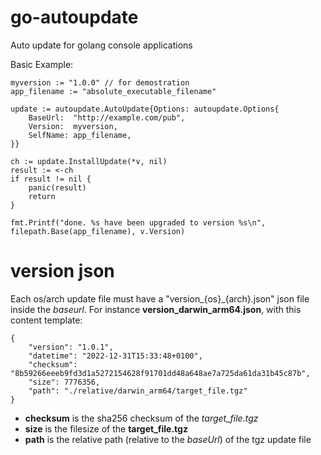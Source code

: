 # go-autoupdate

Auto update for golang console applications

Basic Example:

    myversion := "1.0.0" // for demostration
    app_filename := "absolute_executable_filename" 

    update := autoupdate.AutoUpdate{Options: autoupdate.Options{
        BaseUrl:  "http://example.com/pub",
        Version:  myversion,
        SelfName: app_filename,
    }}
    
    ch := update.InstallUpdate(*v, nil)
    result := <-ch
    if result != nil {
        panic(result)
        return
    }

    fmt.Printf("done. %s have been upgraded to version %s\n", filepath.Base(app_filename), v.Version)

# version json

Each os/arch update file must have a "version_{os}_{arch}.json" json file inside the *baseurl*.
For instance **version_darwin_arm64.json**, with this content template:

    {
        "version": "1.0.1",
        "datetime": "2022-12-31T15:33:48+0100",
        "checksum": "8b59266eeeb9fd3d1a5272154628f91701dd48a648ae7a725da61da31b45c87b",
        "size": 7776356,
        "path": "./relative/darwin_arm64/target_file.tgz"
    }

* **checksum** is the sha256 checksum of the *target_file.tgz*
* **size** is the filesize of the **target_file.tgz**
* **path** is the relative path (relative to the *baseUrl*) of the tgz update file
